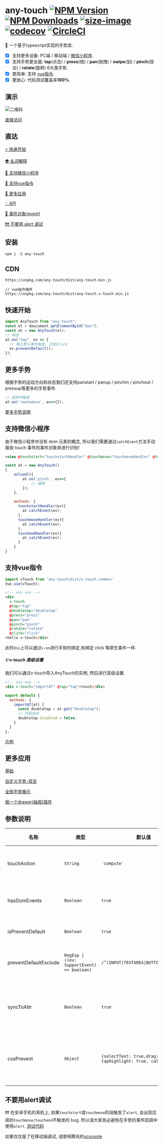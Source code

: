 # any-touch [![NPM Version][npm-image]][npm-url] [![NPM Downloads][downloads-image]][downloads-url] [![size-image]][size-url] [![codecov](https://badgen.net/codecov/c/github/any86/any-touch/master)](https://codecov.io/gh/any86/any-touch) [![CircleCI](https://circleci.com/gh/any86/any-touch.svg?style=svg)](https://circleci.com/gh/any86/any-touch)

[size-image]: https://badgen.net/bundlephobia/minzip/any-touch
[size-url]: https://bundlephobia.com/result?p=any-touch
[npm-image]: https://badgen.net/npm/v/any-touch
[npm-url]: https://npmjs.org/package/any-touch
[downloads-image]: https://badgen.net/npm/dt/any-touch
[downloads-url]: https://npmjs.org/package/any-touch

:wave: 一个基于typescript实现的手势库.
- [x] 支持更多设备: PC端 / 移动端 / [微信小程序](#支持微信小程序).
- [x] 支持手势更全面: **tap**(点击) / **press**(按) / **pan**(拖拽) / **swipe**(划) / **pinch**(捏合) / **rotate**(旋转) 6大类手势.
- [x] 更简单: 支持 [vue指令](#支持vue指令).
- [x] 更放心: 代码测试覆盖率**100%**.

## 演示

![二维码](https://user-images.githubusercontent.com/8264787/64757535-fc6da200-d564-11e9-9bf6-1ac40e08b8b7.png)

[直接访问](https://any86.github.io/any-touch/example/)

## 直达

[:zap: 快速开始](#快速开始)

[:alien: 名词解释](docs/CONCEPT.md) 

[:iphone: 支持微信小程序](#支持微信小程序)

[:seedling: 支持vue指令](#支持vue指令)

[:rocket: 更多应用](#更多应用)

[:bulb: API](docs/API.md)

[:lollipop: 事件对象(event)](docs/EVENT.md)

[:heavy_exclamation_mark::heavy_exclamation_mark::heavy_exclamation_mark: 不要用 alert 调试](#不要用alert调试)
## 安装

```javascript
npm i -S any-touch
```

## CDN

```
https://unpkg.com/any-touch/dist/any-touch.min.js

// vue指令插件
https://unpkg.com/any-touch/dist/any-touch.v-touch.min.js
```

## 快速开始

```javascript
import AnyTouch from "any-touch";
const el = doucument.getElementById("box");
const at = new AnyTouch(el);
// 单击
at.on("tap", ev => {
  // 阻止默认事件触发, 比如click
  ev.preventDefault();
});
```

## 更多手势
根据手势的运动方向和状态我们还支持panstart / panup / pinchin / pinchout / pressup等更多的手势事件.
```javascript
// 旋转中触发
at.on('roatemove', ev=>{});
```
[更多手势说明](/docs/GESTURE.md)

## 支持微信小程序

由于微信小程序中没有 dom 元素的概念, 所以我们需要通过`catchEvent`方法手动接收 touch 事件的事件对象来进行识别!

```xml
<view @touchstart="touchstartHandler" @touchmove="touchmoveHandler" @touchend="touchendHandler"></view>
```

```javascript
const at = new AnyTouch()
{ 
    onload(){
        at.on('pinch', ev=>{
            // 缩放
        });
    },
    
    methods: {
      touchstartHandler(ev){
        at.catchEvent(ev);
      },
      touchmoveHandler(ev){
        at.catchEvent(ev);
      },
      touchendHandler(ev){
        at.catchEvent(ev);
      }
    }
}
```

## 支持vue指令
```javascript
import vTouch from 'any-touch/dist/v-touch.common'
Vue.use(vTouch);
```

```html
<!-- xxx.vue -->
<div
  v-touch
  @tap="tap"
  @doubletap="doubletap"
  @press="press"
  @pan="pan"
  @pinch="pinch"
  @rotate="rotate"
  @click="click"
>hello v-touch</div>
```
此时`div`上可以通过`v-on`进行手势的绑定,和绑定 click 等原生事件一样.

##### :bulb: v-touch 高级设置
我们可以通过v-touch导入AnyTouch的实例, 然后进行高级设置.
```html
<!-- xxx.vue -->
<div v-touch="importAT" @tap="tap">touch</div>
```

```javascript
export default {
  methods: {
    importAT(at) {
      const doubletap = at.get("doubletap");
      // 开启双击
      doubletap.disabled = false;
    }
  }
};
```

[示例](https://any86.github.io/any-touch/example/vue/)

## 更多应用

[基础](https://codepen.io/russell2015/pen/rRmQaw#)

[自定义手势-双击](https://codepen.io/russell2015/pen/xBrgjJ)

[全部手势展示](https://any86.github.io/any-touch/example/)

[做一个drawer(抽屉)插件](https://codepen.io/russell2015/pen/jJRbgp?editors=0010)


## 参数说明
|名称|类型|默认值|简要说明|
|---|---|---|---|
|touchAction|`String`|`'compute'`|对应css的touch-action属性|
|hasDomEvents|`Boolean`|`true`|是否派发手势名对应的原生事件|
|isPreventDefault|`Boolean`|`true`|是否阻止默认事件|
|preventDefaultExclude|`RegExp \| ((ev: SupportEvent) => boolean)`|`/^(INPUT\|TEXTAREA\|BUTTON\|SELECT)$/`|符合条件可不阻止默认事件的触发|
|syncToAttr|`Boolean`|`true`|是否在元素上的`at-gesture`属性赋值当前手势名|
|cssPrevent|`Object`|`{selectText: true,drag: true, tapHighlight: true, callout: true}`|是否开启上述禁止浏览器默认事件的css属性|

## 不要用alert调试

:heavy_exclamation_mark::heavy_exclamation_mark::heavy_exclamation_mark: 在安卓手机的真机上, 如果`touchstart`或`touchmove`阶段触发了`alert`, 会出现后续的`touchmove/touchend`不触发的 bug. 所以请大家务必避免在手势的事件回调中使用`alert`.
[测试代码](https://codepen.io/russell2015/pen/vYBjVNe)

如果仅仅是了在移动端调试, 请使用腾讯的[vconsole](https://github.com/Tencent/vConsole)
